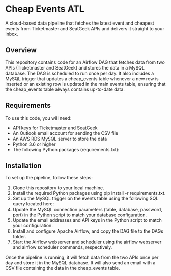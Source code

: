 <html>
<head>
</head>
<body>
	<h1>Cheap Events ATL</h1>
	<p>A cloud-based data pipeline that fetches the latest event and cheapest events from Ticketmaster and SeatGeek APIs and delivers it straight to your inbox.</p>
	<h2>Overview</h2>
	<p>This repository contains code for an Airflow DAG that fetches data from two APIs (Ticketmaster and SeatGeek) and stores the data in a MySQL database. The DAG is scheduled to run once per day. It also includes a MySQL trigger that updates a cheap_events table whenever a new row is inserted or an existing row is updated in the main events table, ensuring that the cheap_events table always contains up-to-date data.</p>
	<h2>Requirements</h2>
	<p>To use this code, you will need:</p>
	<ul>
		<li>API keys for Ticketmaster and SeatGeek</li>
		<li>An Outlook email account for sending the CSV file</li>
		<li>An AWS RDS MySQL server to store the data</li>
		<li>Python 3.6 or higher</li>
		<li>The following Python packages (requirements.txt):</li>
	</ul>
	<h2>Installation</h2>
	<p>To set up the pipeline, follow these steps:</p>
	<ol>
		<li>Clone this repository to your local machine.</li>
		<li>Install the required Python packages using pip install -r requirements.txt.</li>
		<li>Set up the MySQL trigger on the events table using the following SQL query located here: </li>
		<li>Update the MySQL connection parameters (table, database, password, port) in the Python script to match your database configuration.</li>
		<li>Update the email addresses and API keys in the Python script to match your configuration.</li>
		<li>Install and configure Apache Airflow, and copy the DAG file to the DAGs folder.</li>
		<li>Start the Airflow webserver and scheduler using the airflow webserver and airflow scheduler commands, respectively.</li>
	</ol>
	<p>Once the pipeline is running, it will fetch data from the two APIs once per day and store it in the MySQL database. It will also send an email with a CSV file containing the data in the cheap_events table.</p>
</body>
</html>


